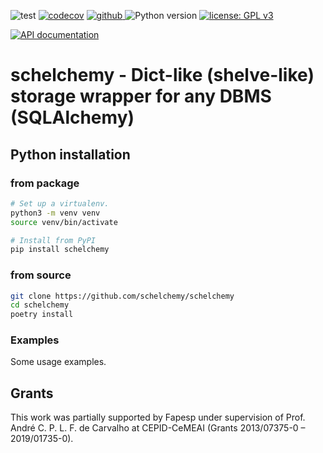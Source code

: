 ![test](https://github.com/schelchemy/schelchemy/workflows/test/badge.svg)
[![codecov](https://codecov.io/gh/schelchemy/schelchemy/branch/main/graph/badge.svg)](https://codecov.io/gh/schelchemy/schelchemy)
<a href="https://pypi.org/project/schelchemy">
<img src="https://img.shields.io/github/v/release/schelchemy/schelchemy?display_name=tag&sort=semver&color=blue" alt="github">
</a>
![Python version](https://img.shields.io/badge/python-3.8%20%7C%203.9-blue.svg)
[![license: GPL v3](https://img.shields.io/badge/License-GPLv3-blue.svg)](https://www.gnu.org/licenses/gpl-3.0)

[![API documentation](https://img.shields.io/badge/doc-API%20%28auto%29-a0a0a0.svg)](https://schelchemy.github.io/schelchemy)


# schelchemy - Dict-like (shelve-like) storage wrapper for any DBMS (SQLAlchemy)
 


## Python installation
### from package
```bash
# Set up a virtualenv. 
python3 -m venv venv
source venv/bin/activate

# Install from PyPI
pip install schelchemy
```

### from source
```bash
git clone https://github.com/schelchemy/schelchemy
cd schelchemy
poetry install
```

### Examples
Some usage examples.


## Grants
This work was partially supported by Fapesp under supervision of
Prof. André C. P. L. F. de Carvalho at CEPID-CeMEAI (Grants 2013/07375-0 – 2019/01735-0).
